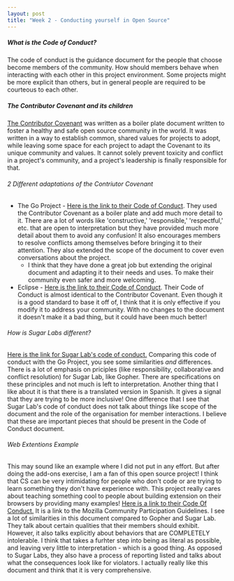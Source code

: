 ```yaml
---
layout: post
title: "Week 2 - Conducting yourself in Open Source"
---
```


##### What is the Code of Conduct?

The code of conduct is the guidance document for the people that choose become members of the community. How should members behave when interacting with each other in this project environment. Some projects might be more explicit than others, but in general people are required to be courteous to each other.

<!--more-->

##### The Contributor Covenant and its children

[The Contributor Covenant](https://www.contributor-covenant.org/) was written as a boiler plate document written to foster a healthy and safe open source community in the world. It was written in a way to establish common, shared values for projects to adopt, while leaving some space for each project to adapt the Covenant to its unique community and values. It cannot solely prevent toxicity and conflict in a project's community, and a project's leadership is finally responsible for that. 

###### 2 Different adaptations of the Contriutor Covenant
* The Go Project - [Here is the link to their Code of Conduct](https://go.dev/conduct). They used the Contributor Covenant as a boiler plate and add much more detail to it. There are a lot of words like 'constructive,' 'responsible,' 'respectful,' etc. that are open to interpretation but they have provided much more detail about them to avoid any confusion! It also encourages members to resolve conflicts among themselves before bringing it to their attention. They also extended the scope of the document to cover even conversations about the project.
  * I think that they have done a great job but extending the original document and adapting it to their needs and uses. To make their community even safer and more welcoming. 
* Eclipse - [Here is the link to their Code of Conduct](https://www.eclipse.org/org/documents/Community_Code_of_Conduct.php). Their Code of Conduct is almost identical to the Contributor Covenant. Even though it is a good standard to base it off of, I think that it is only effective if you modify it to address your community. With no changes to the document it doesn't make it a bad thing, but it could have been much better!


###### How is Sugar Labs different?
[Here is the link for Sugar Lab's code of conduct.](https://wiki.sugarlabs.org/go/Sugar_Labs/Legal/Code_of_Conduct) Comparing this code of conduct with the Go Project, you see some similarities *and* differences. There is a lot of emphasis on priciples (like responsibility, collaborative and conflict resolution) for Sugar Lab, like Gopher. There are specifications on these principles and not much is left to interpretation. Another thing that I like about it is that there is a translated version in Spanish. It gives a signal that they are trying to be more inclusive!
One difference that I see that Sugar Lab's code of conduct does not talk about things like scope of the document and the role of the organisation for member interactions. I believe that these are important pieces that should be present in the Code of Conduct document. 


###### Web Extentions Example
This may sound like an example where I did not put in any effort. But after doing the add-ons exercise, I am a fan of this open source project! I think that CS can be very intimidating for people who don't code or are trying to learn something they don't have experience with. This project really cares about teaching something cool to people about building extension on their browsers by providing many examples! [Here is a link to their Code Of Conduct.](https://github.com/mdn/webextensions-examples/blob/master/CODE_OF_CONDUCT.md) It is a link to the Mozilla Community Participation Guidelines. I see a lot of similarities in this document compared to Gopher and Sugar Lab. They talk about certain qualities that their members should exhibit. However, it also talks explicitly about behaviors that are COMPLETELY intolerable. I think that takes a furhter step into being as literal as possible, and leaving very little to interpretation - which is a good thing. 
As opposed to Sugar Labs, they also have a process of reporting listed and talks about what the consequences look like for violators. I actually really like this document and think that it is very comprehensive. 



